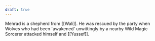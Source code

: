 ```yaml
---
draft: true
---
```

Mehrad is a shepherd from [[Wali]]. He was rescued by the party when Wolves who had been 'awakened' unwittingly by a nearby Wild Magic Sorcerer attacked himself and [[Yussef]]. 